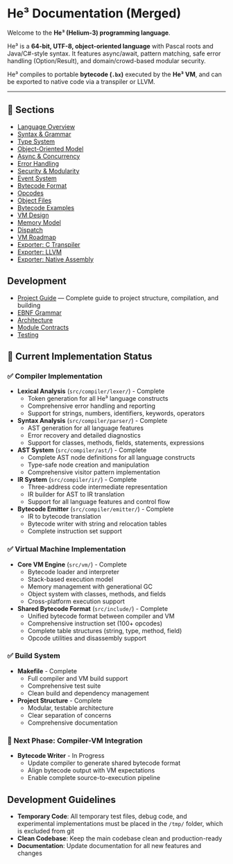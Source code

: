 # He³ Documentation (Merged)

Welcome to the **He³ (Helium-3) programming language**.

He³ is a **64-bit, UTF-8, object-oriented language** with Pascal roots and Java/C#-style syntax.
It features async/await, pattern matching, safe error handling (Option/Result), and
domain/crowd-based modular security.

He³ compiles to portable **bytecode (`.bx`)** executed by the **He³ VM**, and can be exported
to native code via a transpiler or LLVM.

---

## 📖 Sections
- [Language Overview](language/overview.md)
- [Syntax & Grammar](language/syntax.md)
- [Type System](language/typesystem.md)
- [Object-Oriented Model](language/oo.md)
- [Async & Concurrency](language/async.md)
- [Error Handling](language/errors.md)
- [Security & Modularity](language/security.md)
- [Event System](language/events.md)
- [Bytecode Format](bytecode/format.md)
- [Opcodes](bytecode/opcodes.md)
- [Object Files](bytecode/objects.md)
- [Bytecode Examples](bytecode/examples.md)
- [VM Design](vm/design.md)
- [Memory Model](vm/memory.md)
- [Dispatch](vm/dispatch.md)
- [VM Roadmap](vm/roadmap.md)
- [Exporter: C Transpiler](exporter/c-transpiler.md)
- [Exporter: LLVM](exporter/llvm.md)
- [Exporter: Native Assembly](exporter/native.md)

## Development
- [Project Guide](compiler/project-guide.md) — Complete guide to project structure, compilation, and building
- [EBNF Grammar](language/ebnf.md)
- [Architecture](compiler/architecture.md)
- [Module Contracts](compiler/module-contracts.md)
- [Testing](compiler/testing.md)

## 🚀 Current Implementation Status

### ✅ **Compiler Implementation**
- **Lexical Analysis** (`src/compiler/lexer/`) - Complete
  - Token generation for all He³ language constructs
  - Comprehensive error handling and reporting
  - Support for strings, numbers, identifiers, keywords, operators
- **Syntax Analysis** (`src/compiler/parser/`) - Complete
  - AST generation for all language features
  - Error recovery and detailed diagnostics
  - Support for classes, methods, fields, statements, expressions
- **AST System** (`src/compiler/ast/`) - Complete
  - Complete AST node definitions for all language constructs
  - Type-safe node creation and manipulation
  - Comprehensive visitor pattern implementation
- **IR System** (`src/compiler/ir/`) - Complete
  - Three-address code intermediate representation
  - IR builder for AST to IR translation
  - Support for all language features and control flow
- **Bytecode Emitter** (`src/compiler/emitter/`) - Complete
  - IR to bytecode translation
  - Bytecode writer with string and relocation tables
  - Complete instruction set support

### ✅ **Virtual Machine Implementation**
- **Core VM Engine** (`src/vm/`) - Complete
  - Bytecode loader and interpreter
  - Stack-based execution model
  - Memory management with generational GC
  - Object system with classes, methods, and fields
  - Cross-platform execution support
- **Shared Bytecode Format** (`src/include/`) - Complete
  - Unified bytecode format between compiler and VM
  - Comprehensive instruction set (100+ opcodes)
  - Complete table structures (string, type, method, field)
  - Opcode utilities and disassembly support

### ✅ **Build System**
- **Makefile** - Complete
  - Full compiler and VM build support
  - Comprehensive test suite
  - Clean build and dependency management
- **Project Structure** - Complete
  - Modular, testable architecture
  - Clear separation of concerns
  - Comprehensive documentation

### 🔄 **Next Phase: Compiler-VM Integration**
- **Bytecode Writer** - In Progress
  - Update compiler to generate shared bytecode format
  - Align bytecode output with VM expectations
  - Enable complete source-to-execution pipeline

## Development Guidelines
- **Temporary Code**: All temporary test files, debug code, and experimental implementations must be placed in the `/tmp/` folder, which is excluded from git
- **Clean Codebase**: Keep the main codebase clean and production-ready
- **Documentation**: Update documentation for all new features and changes
